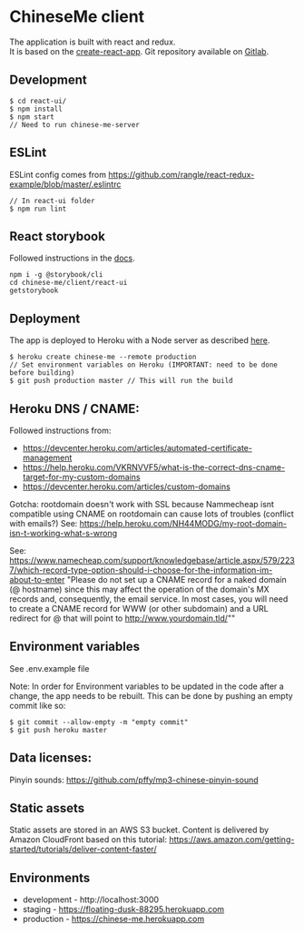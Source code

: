 # ChineseMe client
The application is built with react and redux.  
It is based on the [create-react-app](https://github.com/facebookincubator/create-react-app).
Git repository available on [Gitlab](https://gitlab.com/b00461197/chinese-me-client).

## Development
```
$ cd react-ui/
$ npm install
$ npm start
// Need to run chinese-me-server
```

## ESLint
ESLint config comes from https://github.com/rangle/react-redux-example/blob/master/.eslintrc
```
// In react-ui folder
$ npm run lint
```

## React storybook
Followed instructions in the [docs](https://storybook.js.org/basics/quick-start-guide/).
```
npm i -g @storybook/cli
cd chinese-me/client/react-ui
getstorybook
```

## Deployment
The app is deployed to Heroku with a Node server as described [here](https://github.com/mars/heroku-cra-node).  

```
$ heroku create chinese-me --remote production
// Set environment variables on Heroku (IMPORTANT: need to be done before building)
$ git push production master // This will run the build
```

## Heroku DNS / CNAME:

Followed instructions from:  
- https://devcenter.heroku.com/articles/automated-certificate-management
- https://help.heroku.com/VKRNVVF5/what-is-the-correct-dns-cname-target-for-my-custom-domains
- https://devcenter.heroku.com/articles/custom-domains

Gotcha: rootdomain doesn't work with SSL because Nammecheap isnt compatible
using CNAME on rootdomain can cause lots of troubles (conflict with emails?)
See: https://help.heroku.com/NH44MODG/my-root-domain-isn-t-working-what-s-wrong

See: https://www.namecheap.com/support/knowledgebase/article.aspx/579/2237/which-record-type-option-should-i-choose-for-the-information-im-about-to-enter
"Please do not set up a CNAME record for a naked domain (@ hostname) since this may affect the operation of the domain's MX records and, consequently, the email service. In most cases, you will need to create a CNAME record for WWW (or other subdomain) and a URL redirect for @ that will point to http://www.yourdomain.tld/""

## Environment variables
See .env.example file

Note: In order for Environment variables to be updated in the code after a change,
the app needs to be rebuilt. This can be done by pushing an empty commit like so:

```
$ git commit --allow-empty -m "empty commit"
$ git push heroku master
```

## Data licenses:
Pinyin sounds: https://github.com/pffy/mp3-chinese-pinyin-sound

## Static assets
Static assets are stored in an AWS S3 bucket.
Content is delivered by Amazon CloudFront based on this tutorial:
https://aws.amazon.com/getting-started/tutorials/deliver-content-faster/

## Environments
- development - http://localhost:3000
- staging - https://floating-dusk-88295.herokuapp.com
- production - https://chinese-me.herokuapp.com
